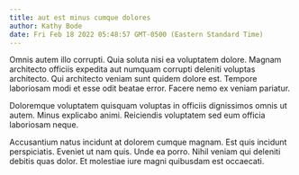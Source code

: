 ```yaml
---
title: aut est minus cumque dolores
author: Kathy Bode
date: Fri Feb 18 2022 05:48:57 GMT-0500 (Eastern Standard Time)
---
```

Omnis autem illo corrupti. Quia soluta nisi ea voluptatem dolore. Magnam architecto officiis expedita aut numquam corrupti deleniti voluptas architecto. Qui architecto veniam sunt quidem dolore est. Tempore laboriosam modi et esse odit beatae error. Facere nemo ex veniam pariatur.

 Doloremque voluptatem quisquam voluptas in officiis dignissimos omnis ut autem. Minus explicabo animi. Reiciendis voluptatem sed eum officia laboriosam neque.

 Accusantium natus incidunt at dolorem cumque magnam. Est quis incidunt perspiciatis. Eveniet ut nam quis. Unde ea porro. Nihil veniam qui deleniti debitis quas dolor. Et molestiae iure magni quibusdam est occaecati.